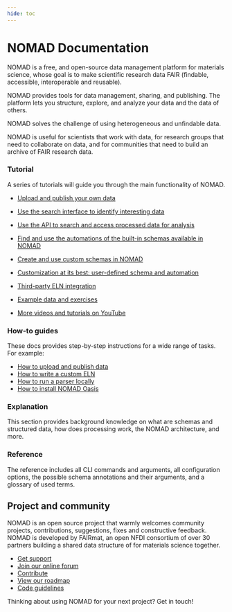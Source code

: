 ```yaml
---
hide: toc
---
```


# NOMAD Documentation

<!-- A single sentence that says what the product is, succinctly and memorably -->
NOMAD is a free, and open-source data management platform for materials science, whose goal is to make scientific research data FAIR (findable, accessible, interoperable and reusable).

<!-- A paragraph of one to three short sentences, that describe what the product does. -->
NOMAD provides tools for data management, sharing, and publishing.
The platform lets you structure, explore, and analyze your data and the data of others.

<!-- A third paragraph of similar length, this time explaining what need the product meets -->
NOMAD solves the challenge of using heterogeneous and unfindable data.
<!-- Finally, a paragraph that describes whom the product is useful for. -->
NOMAD is useful for scientists that work with data, for research groups that need to collaborate on data, and for communities that need to build an archive of FAIR research data.

<div markdown="block" class="home-grid">
<div markdown="block">

### Tutorial

A series of tutorials will guide you through the main functionality of NOMAD.

- [Upload and publish your own data](tutorial/upload_publish.md)
- [Use the search interface to identify interesting data](tutorial/explore.md)
- [Use the API to search and access processed data for analysis](tutorial/access_api.md)
- [Find and use the automations of the built-in schemas available in NOMAD](tutorial/builtin.md)
- [Create and use custom schemas in NOMAD](tutorial/custom.md)
- [Customization at its best: user-defined schema and automation](tutorial/plugins.md)
- [Third-party ELN integration](tutorial/third_party.md)

- [Example data and exercises](https://www.fairmat-nfdi.eu/events/fairmat-tutorial-1/tutorial-1-materials)
- [More videos and tutorials on YouTube](https://youtube.com/playlist?list=PLrRaxjvn6FDW-_DzZ4OShfMPcTtnFoynT)


</div>
<div markdown="block">

### How-to guides

These docs provides step-by-step instructions for a wide range of tasks. For example:

- [How to upload and publish data](data/upload.md)
- [How to write a custom ELN](schemas/elns.md)
- [How to run a parser locally](apis/local_parsers.md)
- [How to install NOMAD Oasis](oasis/install.md)

</div>

<div markdown="block">

### Explanation

This section provides background knowledge on what are
schemas and structured data, how does processing work, the NOMAD architecture, and more.

</div>
<div markdown="block">

### Reference

The reference includes all CLI commands and arguments, all configuration options,
the possible schema annotations and their arguments, and a glossary of used terms.

</div>
</div>

<h2>Project and community</h2>

NOMAD is an open source project that warmly welcomes community projects, contributions, suggestions, fixes and constructive feedback.
NOMAD is developed by FAIRmat, an open NFDI consortium of over 30 partners building a shared
data structure of for materials science together.

- [Get support](https://nomad-lab.eu/nomad-lab/support.html)
- [Join our online forum](https://matsci.org/c/nomad/32)
- [Contribute](develop/contrib.md)
- [View our roadmap](https://nomad-lab.eu/nomad-lab/features.html)
- [Code guidelines](develop/guides.md)

Thinking about using NOMAD for your next project? Get in touch!
